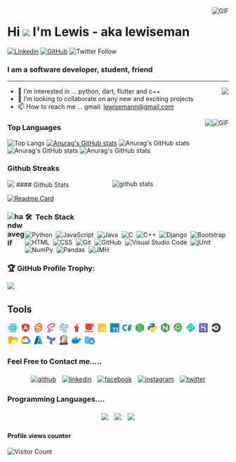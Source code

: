 <img align="right" alt="GIF" height="160px" src="https://octodex.github.com/images/daftpunktocat-guy.gif" />

# Hi <img src="https://media.giphy.com/media/hvRJCLFzcasrR4ia7z/giphy.gif" width="25px"> I'm Lewis - aka lewiseman

[![Linkedin](https://img.shields.io/badge/Linkedin-0077B5?style=for-the-badge&logo=linkedin&logoColor=white)](https://www.linkedin.com/in/lewis-m-547812213/)
[![GitHub](https://img.shields.io/badge/Github-100000?style=for-the-badge&logo=github&logoColor=white)](https://github.com/lewiseman)
![Twitter Follow](https://img.shields.io/twitter/follow/LewisM09829923?color=1DA1F2&logo=Twitter&style=for-the-badge)

### I am a software developer, student, **friend**
----
<img align="right" src="https://github-readme-stats.vercel.app/api?username=lucafluri&hide_border=true&hide_rank=true&show_icons=true&title_color=606060&text_color=606060&bg_color=00000000">

- 👀 I’m interested in ... python, dart, flutter and c++
- 💞️ I’m looking to collaborate on any new and exciting projects
- 📫 How to reach me ... gmail: lewisemann@gmail.com

<img align="right" alt="GIF" height="170px" src="https://media.giphy.com/media/J5B1Y8QZnzXXbLQIBu/giphy.gif" />
<img align="right" src="https://github-readme-stats.vercel.app/api?username=lucafluri&hide_border=true&hide_rank=true&show_icons=true&title_color=606060&text_color=606060&bg_color=00000000">

### Top Languages
 ![Top Langs](https://github-readme-stats.vercel.app/api/top-langs/?username=lewiseman&layout=compact)
 [![Anurag's GitHub stats](https://github-readme-stats.vercel.app/api?username=lewiseman)](https://github.com/anuraghazra/github-readme-stats)
 ![Anurag's GitHub stats](https://github-readme-stats.vercel.app/api?username=lewiseman&count_private=true)
 ![Anurag's GitHub stats](https://github-readme-stats.vercel.app/api?username=anuraghazra&show_icons=true)
 ![Anurag's GitHub stats](https://github-readme-stats.vercel.app/api?username=anuraghazra&show_icons=true&theme=radical)
 
 ### Github Streaks
<img src="https://github-readme-streak-stats.herokuapp.com/?user=lewiseman&theme=dark" width="48%" >
#### Github Stats
<img src="https://github-readme-stats.vercel.app/api?username=lewiseman&show_icons=true&theme=gotham" alt="github stats" width="45%" align="right"/>


[![Readme Card](https://github-readme-stats.vercel.app/api/pin/?username=anuraghazra&repo=github-readme-stats)](https://github.com/anuraghazra/github-readme-stats)

### <img alt="handwavegif" src="https://user-images.githubusercontent.com/39513876/112366216-8cfe7400-8cfe-11eb-8116-7d3dbae20e97.gif" width='40' align="left"/>

### 🛠 &nbsp;Tech Stack

![Python](https://img.shields.io/badge/-Python-05122A?style=flat&logo=python)&nbsp;
![JavaScript](https://img.shields.io/badge/-JavaScript-05122A?style=flat&logo=javascript)&nbsp;
![Java](https://img.shields.io/badge/-Java-05122A?style=flat&logo=Java&logoColor=FFA518)&nbsp;
![C](https://img.shields.io/badge/-C-05122A?style=flat&logo=C&logoColor=A8B9CC)&nbsp;
![C++](https://img.shields.io/badge/-C++-05122A?style=flat&logo=C%2B%2B&logoColor=00599C)&nbsp;
![Django](https://img.shields.io/badge/-Django-05122A?style=flat&logo=django&logoColor=092E20)&nbsp;
![Bootstrap](https://img.shields.io/badge/-Bootstrap-05122A?style=flat&logo=bootstrap&logoColor=563D7C)\
![HTML](https://img.shields.io/badge/-HTML-05122A?style=flat&logo=HTML5)&nbsp;
![CSS](https://img.shields.io/badge/-CSS-05122A?style=flat&logo=CSS3&logoColor=1572B6)&nbsp;
![Git](https://img.shields.io/badge/-Git-05122A?style=flat&logo=git)&nbsp;
![GitHub](https://img.shields.io/badge/-GitHub-05122A?style=flat&logo=github)&nbsp;
![Visual Studio Code](https://img.shields.io/badge/-Visual%20Studio%20Code-05122A?style=flat&logo=visual-studio-code&logoColor=007ACC)&nbsp;
![jUnit](https://img.shields.io/badge/jUnit%20-%23150458.svg?&style=flat&logo=Java&logoColor=white)&nbsp;
![NumPy](https://img.shields.io/badge/numpy%20-%23013243.svg?&style=flat&logo=numpy&logoColor=white)&nbsp;
![Pandas](https://img.shields.io/badge/pandas%20-%23150458.svg?&style=flat&logo=pandas&logoColor=white)&nbsp;
![JMH](https://img.shields.io/badge/JMH%20-%23150458.svg?&style=flat&logo=Java&logoColor=white)&nbsp;


<!-- Profile Trophy -->
### 🏆 GitHub Profile Trophy:
<a href="https://github.com/ryo-ma/github-profile-trophy">
  <img width=800 src="https://github-profile-trophy.vercel.app/?username=darshanr27&column=8&theme=darkhub&no-frame=true&no-bg=true"/>
</a>

## Tools

<p align="left">
<img src="https://raw.githubusercontent.com/PKief/vscode-material-icon-theme/main/icons/react.svg" alt="react" width="25" height="25" />
<img src="https://raw.githubusercontent.com/PKief/vscode-material-icon-theme/main/icons/angular.svg" alt="angular-js" width="25" height="25" />
<img src="https://raw.githubusercontent.com/PKief/vscode-material-icon-theme/main/icons/svelte.svg" alt="svelte" width="25" height="25" />
<img src="https://raw.githubusercontent.com/PKief/vscode-material-icon-theme/main/icons/sass.svg" alt="sass" width="25" height="25" />
<img src="https://raw.githubusercontent.com/PKief/vscode-material-icon-theme/main/icons/windicss.svg" alt="Windi CSS" width="25" height="25" />
<img src="https://raw.githubusercontent.com/PKief/vscode-material-icon-theme/main/icons/gulp.svg" alt="gulp" width="25" height="25" />
<img src="https://raw.githubusercontent.com/PKief/vscode-material-icon-theme/main/icons/java.svg" alt="java" width="25" height="25" />
<img src="https://raw.githubusercontent.com/PKief/vscode-material-icon-theme/main/icons/javascript.svg" alt="javascript" width="25" height="25" />
<img src="https://raw.githubusercontent.com/PKief/vscode-material-icon-theme/main/icons/typescript.svg" alt="typescript" width="25" height="25" />
<img src="https://raw.githubusercontent.com/PKief/vscode-material-icon-theme/main/icons/csharp.svg" alt=".NET" width="25" height="25" />
<img src="https://raw.githubusercontent.com/PKief/vscode-material-icon-theme/main/icons/nodejs_alt.svg" alt="nodejs" width="25" height="25" />
<img src="https://raw.githubusercontent.com/PKief/vscode-material-icon-theme/main/icons/python.svg" alt="python" width="25" height="25" />
<img src="https://raw.githubusercontent.com/PKief/vscode-material-icon-theme/main/icons/nginx.svg" alt="nginx" width="25" height="25" />
<img src="https://raw.githubusercontent.com/PKief/vscode-material-icon-theme/main/icons/cucumber.svg" alt="cucumber" width="25" height="25" />
<img src="https://raw.githubusercontent.com/PKief/vscode-material-icon-theme/main/icons/netlify.svg" alt="netlify" width="25" height="25" />
<img src="https://raw.githubusercontent.com/PKief/vscode-material-icon-theme/main/icons/heroku.svg" alt="heroku" width="25" height="25" />
<img src="https://raw.githubusercontent.com/PKief/vscode-material-icon-theme/main/icons/circleci_light.svg" alt="circleci" width="25" height="25" />
<img src="https://raw.githubusercontent.com/PKief/vscode-material-icon-theme/main/icons/folder-aws.svg" alt="aws" width="25" height="25" />
<img src="https://raw.githubusercontent.com/PKief/vscode-material-icon-theme/main/icons/gcp.svg" alt="gcp" width="25" height="25" />
<img src="https://raw.githubusercontent.com/PKief/vscode-material-icon-theme/main/icons/azure.svg" alt="azure" width="25" height="25" />
<img src="https://raw.githubusercontent.com/PKief/vscode-material-icon-theme/main/icons/terraform.svg" alt="Terraform" width="25" height="25" />
<img src="https://raw.githubusercontent.com/PKief/vscode-material-icon-theme/main/icons/jenkins.svg" alt="Jenkins" width="25" height="25" />
<img src="https://raw.githubusercontent.com/PKief/vscode-material-icon-theme/main/icons/docker.svg" alt="Docker" width="25" height="25" />
<img src="https://raw.githubusercontent.com/PKief/vscode-material-icon-theme/main/icons/folder-kubernetes.svg" alt="Kubernetes" width="25" height="25" />
</p>

### Feel Free to Contact me.....

<p align="center">
	<a href="https://github.com/imakash3011"><img alt="github" width="10%" style="padding:5px" src="https://img.icons8.com/clouds/100/000000/github.png"/></a>
	<a href="https://www.linkedin.com/in/imakash3011/"><img alt="linkedin" width="10%" style="padding:5px" src="https://img.icons8.com/clouds/100/000000/linkedin.png"/></a>
	<a href="https://www.facebook.com/imakash3011/"><img alt="facebook" width="10%" style="padding:5px" src="https://img.icons8.com/clouds/100/000000/facebook-new.png"/></a>
	<a href="https://www.instagram.com/imakash3011/"><img alt="instagram" width="10%" style="padding:5px" src="https://img.icons8.com/clouds/100/000000/instagram.png"/></a>
	<a href="https://twitter.com/imakash3011"><img alt="twitter" width="10%" style="padding:5px" src="https://img.icons8.com/clouds/100/000000/twitter.png"/></a>
</p>

### Programming Languages....

<p align="center">
	<img width="10%" style="padding:5px" src="https://img.icons8.com/color/144/000000/java-coffee-cup-logo.png"/>
	<img width="10%" style="padding:5px" src="https://img.icons8.com/color/144/000000/python.png"/>
	<img width="10%" style="padding:5px" src="https://img.icons8.com/color/144/000000/javascript.png"/>
</p>

#### Profile views counter
![Visitor Count](https://profile-counter.glitch.me/{imakash3011}/count.svg)


<!---
lewiseman/lewiseman is a ✨ special ✨ repository because its `README.md` (this file) appears on your GitHub profile.
You can click the Preview link to take a look at your changes.
--->
